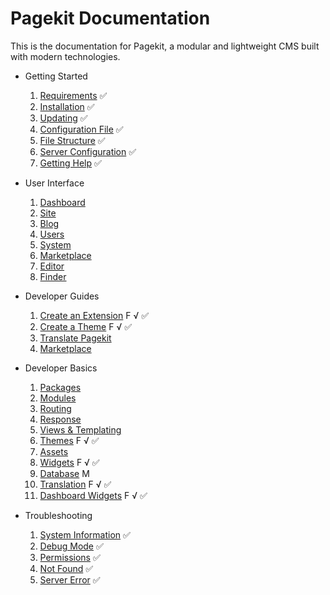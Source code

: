 # Pagekit Documentation
This is the documentation for Pagekit, a modular and lightweight CMS built with modern technologies.
- Getting Started
  1. [Requirements](getting-started/requirements.md) ✅
  2. [Installation](getting-started/installation.md) ✅
  3. [Updating](getting-started/updating.md) ✅
  4. [Configuration File](getting-started/configuration-file.md) ✅
  5. [File Structure](getting-started/file-structure.md) ✅
  6. [Server Configuration](getting-started/server-configuration.md) ✅
  7. [Getting Help](getting-started/getting-help.md) ✅

- User Interface
  1. [Dashboard](user-interface/dashboard.md)
  2. [Site](user-interface/site.md)
  3. [Blog](user-interface/blog.md)
  4. [Users](user-interface/users.md)
  5. [System](user-interface/system.md)
  6. [Marketplace](user-interface/marketplace.md)
  7. [Editor](user-interface/editor.md)
  8. [Finder](user-interface/finder.md)

- Developer Guides
  1. [Create an Extension](guides/create-an-extension.md) F √ ✅
  2. [Create a Theme](guides/create-a-theme.md) F √ ✅
  3. [Translate Pagekit](guides/translation.md)
  4. [Marketplace](basics/marketplace.md)

- Developer Basics
  1. [Packages](developer-basics/packages.md)
  2. [Modules](developer-basics/modules.md)
  3. [Routing](developer-basics/routing.md)
  4. [Response](developer-basics/response.md)
  5. [Views & Templating](developer-basics/views-templating.md)
  6. [Themes](developer-basics/themes.md) F √ ✅
  7. [Assets](developer-basics/assets.md)
  8. [Widgets](developer-basics/widgets.md) F √ ✅
  9. [Database](developer-basics/database.md) M
  10. [Translation](developer-basics/translation.md) F √ ✅
  11. [Dashboard Widgets](developer-basics/dashboard-widgets.md) F √ ✅

- Troubleshooting
  1. [System Information](troubleshooting/system-information.md) ✅
  2. [Debug Mode](troubleshooting/debug-mode.md) ✅
  3. [Permissions](troubleshooting/permissions.md) ✅
  4. [Not Found](troubleshooting/not-found.md) ✅
  5. [Server Error](troubleshooting/server-error.md) ✅

